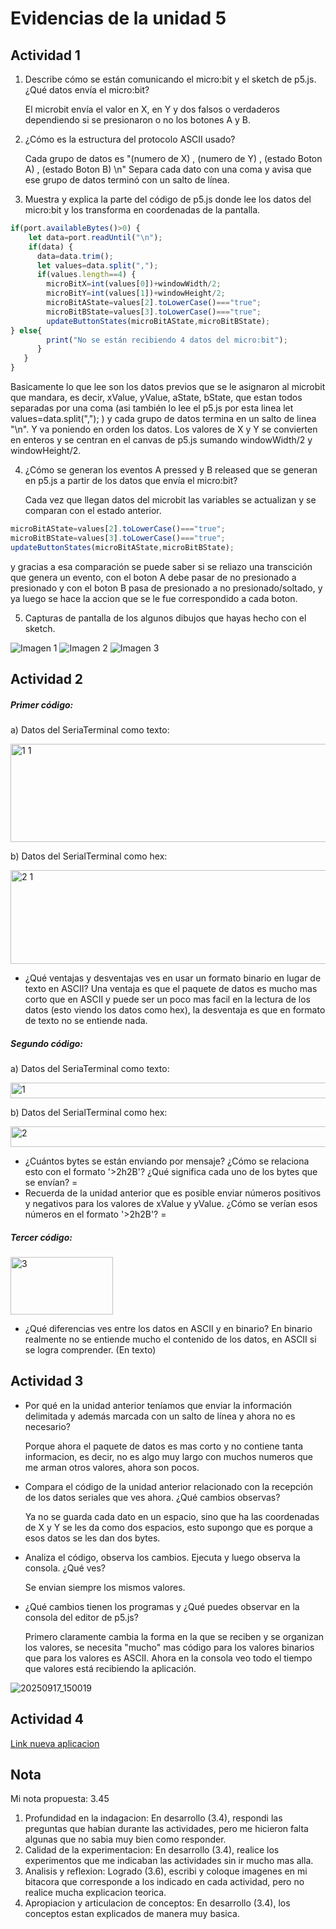 
# Evidencias de la unidad 5

## Actividad 1

1. Describe cómo se están comunicando el micro:bit y el sketch de p5.js. ¿Qué datos envía el micro:bit?
   
    El microbit envía el valor en X, en Y y dos falsos o verdaderos dependiendo si se presionaron o no los botones A y B.
   
2. ¿Cómo es la estructura del protocolo ASCII usado?
   
    Cada grupo de datos es "(numero de X) , (numero de Y) , (estado Boton A) , (estado Boton B) \n"
Separa cada dato con una coma y avisa que ese grupo de datos terminó con un salto de línea.

3. Muestra y explica la parte del código de p5.js donde lee los datos del micro:bit y los transforma en coordenadas de la pantalla.
   
```js
if(port.availableBytes()>0) {
    let data=port.readUntil("\n");
    if(data) {
      data=data.trim();
      let values=data.split(",");
      if(values.length==4) {
        microBitX=int(values[0])+windowWidth/2;
        microBitY=int(values[1])+windowHeight/2;
        microBitAState=values[2].toLowerCase()==="true";
        microBitBState=values[3].toLowerCase()==="true";
        updateButtonStates(microBitAState,microBitBState);      
} else{
        print("No se están recibiendo 4 datos del micro:bit");
      }    
   }  
}
```
   Basicamente lo que lee son los datos previos que se le asignaron al microbit que mandara, es decir, xValue, yValue, aState, bState, que estan todos separadas por una coma (asi también lo lee el p5.js por esta linea let values=data.split(","); ) y cada grupo de datos termina en un salto de linea "\n". Y va poniendo en orden los datos.
Los valores de X y Y se convierten en enteros y se centran en el canvas de p5.js sumando windowWidth/2 y windowHeight/2.  

4. ¿Cómo se generan los eventos A pressed y B released que se generan en p5.js a partir de los datos que envía el micro:bit?

    Cada vez que llegan datos del microbit las variables se actualizan y se comparan con el estado anterior.
```js
microBitAState=values[2].toLowerCase()==="true";
microBitBState=values[3].toLowerCase()==="true";
updateButtonStates(microBitAState,microBitBState);
```
   y gracias a esa comparación se puede saber si se reliazo una transcición que genera un evento, con el boton A debe pasar de no presionado a presionado y con el boton B pasa de presionado a no presionado/soltado, y ya luego se hace la accion que se le fue correspondido a cada boton.  
   
5. Capturas de pantalla de los algunos dibujos que hayas hecho con el sketch.  

 ![Imagen 1](https://github.com/user-attachments/assets/c482d4d1-a4c2-45ea-b27b-e2d9633f3733)
 ![Imagen 2](https://github.com/user-attachments/assets/a258a3ed-2186-45e3-95b1-a7202f9ab4ab)
 ![Imagen 3](https://github.com/user-attachments/assets/cc0ca0b1-7c4b-4f43-90ba-40394f2d4e37)

## Actividad 2 

##### Primer código:

a) Datos del SeriaTerminal como texto:  

<img width="880" height="157" alt="1 1" src="https://github.com/user-attachments/assets/e43b36b6-4ba1-49f3-93b1-c3889905720e" />  

b) Datos del SerialTerminal como hex:  

<img width="869" height="150" alt="2 1" src="https://github.com/user-attachments/assets/fa7fe49c-64fd-405c-99e3-9fe49b614bc6" />  

- ¿Qué ventajas y desventajas ves en usar un formato binario en lugar de texto en ASCII? 
    Una ventaja es que el paquete de datos es mucho mas corto que en ASCII y puede ser un poco mas facil en la lectura de los datos (esto viendo los datos como hex), la desventaja es que en formato de texto no se entiende nada.

##### Segundo código:

a) Datos del SeriaTerminal como texto:  

<img width="663" height="25" alt="1" src="https://github.com/user-attachments/assets/9a0508a7-480c-407b-b5a5-560b9bea9ddd" />  


b) Datos del SerialTerminal como hex:  

<img width="885" height="33" alt="2" src="https://github.com/user-attachments/assets/957b3eec-fc8c-453b-93bd-cd5780e095d7" />  


- ¿Cuántos bytes se están enviando por mensaje? ¿Cómo se relaciona esto con el formato '>2h2B'? ¿Qué significa cada uno de los bytes que se envían?
=  
- Recuerda de la unidad anterior que es posible enviar números positivos y negativos para los valores de xValue y yValue. ¿Cómo se verían esos números en el formato '>2h2B'?
= 
##### Tercer código:
<img width="164" height="92" alt="3" src="https://github.com/user-attachments/assets/718190a6-c25e-4177-ac71-98405d317380" />  

- ¿Qué diferencias ves entre los datos en ASCII y en binario?
    En binario realmente no se entiende mucho el contenido de los datos, en ASCII si se logra comprender. (En texto)

## Actividad 3

- Por qué en la unidad anterior teníamos que enviar la información delimitada y además marcada con un salto de línea y ahora no es necesario?
  
    Porque ahora el paquete de datos es mas corto y no contiene tanta informacion, es decir, no es algo muy largo con muchos numeros que me arman otros valores, ahora son pocos.

- Compara el código de la unidad anterior relacionado con la recepción de los datos seriales que ves ahora. ¿Qué cambios observas?
   
    Ya no se guarda cada dato en un espacio, sino que ha las coordenadas de X y Y se les da como dos espacios, esto supongo que es porque a esos datos se les dan dos bytes.

- Analiza el código, observa los cambios. Ejecuta y luego observa la consola. ¿Qué ves?
   
    Se envian siempre los mismos valores.

- ¿Qué cambios tienen los programas y ¿Qué puedes observar en la consola del editor de p5.js?
   
    Primero claramente cambia la forma en la que se reciben y se organizan los valores, se necesita "mucho" mas código para los valores binarios que para los valores es ASCII.
Ahora en la consola veo todo el tiempo que valores está recibiendo la aplicación.

![20250917_150019](https://github.com/user-attachments/assets/a204aa5c-4c3f-4d9a-a3a0-74aedbfcc8af)

## Actividad 4

[Link nueva aplicacion](https://editor.p5js.org/mariflorez06/sketches/AfCMq7qva)

## Nota

Mi nota propuesta: 3.45

1. Profundidad en la indagacion: En desarrollo (3.4), respondi las preguntas que habian durante las actividades, pero me hicieron falta algunas que no sabia muy bien como responder.
2. Calidad de la experimentacion: En desarrollo (3.4), realice los experimentos que me indicaban las actividades sin ir mucho mas alla.
3. Analisis y reflexion: Logrado (3.6), escribi y coloque imagenes en mi bitacora que corresponde a los indicado en cada actividad, pero no realice mucha explicacion teorica.
4. Apropiacion y articulacion de conceptos: En desarrollo (3.4), los conceptos estan explicados de manera muy basica.


